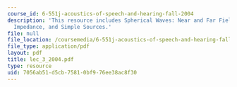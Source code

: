 ```yaml
---
course_id: 6-551j-acoustics-of-speech-and-hearing-fall-2004
description: 'This resource includes Spherical Waves: Near and Far Field, Radiation
  Impedance, and Simple Sources.'
file: null
file_location: /coursemedia/6-551j-acoustics-of-speech-and-hearing-fall-2004/7056ab51d5cb75810bf976ee38ac8f30_lec_3_2004.pdf
file_type: application/pdf
layout: pdf
title: lec_3_2004.pdf
type: resource
uid: 7056ab51-d5cb-7581-0bf9-76ee38ac8f30
---
```

